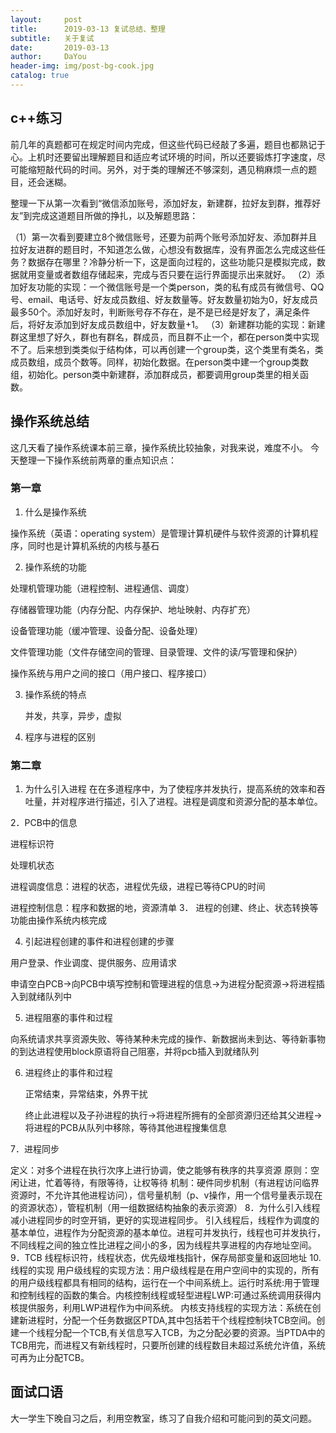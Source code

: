 ```yaml
---
layout:     post
title:      2019-03-13 复试总结、整理
subtitle:   关于复试
date:       2019-03-13
author:     DaYou
header-img: img/post-bg-cook.jpg
catalog: true
---
```


## c++练习
前几年的真题都可在规定时间内完成，但这些代码已经敲了多遍，题目也都熟记于心。上机时还要留出理解题目和适应考试环境的时间，所以还要锻炼打字速度，尽可能缩短敲代码的时间。另外，对于类的理解还不够深刻，遇见稍麻烦一点的题目，还会迷糊。

整理一下从第一次看到“微信添加账号，添加好友，新建群，拉好友到群，推荐好友”到完成这道题目所做的挣扎，以及解题思路：

（1）第一次看到要建立8个微信账号，还要为前两个账号添加好友、添加群并且拉好友进群的题目时，不知道怎么做，心想没有数据库，没有界面怎么完成这些任务？数据存在哪里？冷静分析一下，这是面向过程的，这些功能只是模拟完成，数据就用变量或者数组存储起来，完成与否只要在运行界面提示出来就好。
（2）添加好友功能的实现：一个微信账号是一个类person，类的私有成员有微信号、QQ号、email、电话号、好友成员数组、好友数量等。好友数量初始为0，好友成员最多50个。添加好友时，判断账号存不存在，是不是已经是好友了，满足条件后，将好友添加到好友成员数组中，好友数量+1。
（3）新建群功能的实现：新建群这里想了好久，群也有群名，群成员，而且群不止一个，都在person类中实现不了。后来想到类类似于结构体，可以再创建一个group类，这个类里有类名，类成员数组，成员个数等。同样，初始化数据。在person类中建一个group类数组，初始化。person类中新建群，添加群成员，都要调用group类里的相关函数。

## 操作系统总结
这几天看了操作系统课本前三章，操作系统比较抽象，对我来说，难度不小。
今天整理一下操作系统前两章的重点知识点：

### 第一章
1. 什么是操作系统

操作系统（英语：operating system）是管理计算机硬件与软件资源的计算机程序，同时也是计算机系统的内核与基石

2.	操作系统的功能

处理机管理功能（进程控制、进程通信、调度）

存储器管理功能（内存分配、内存保护、地址映射、内存扩充）

设备管理功能（缓冲管理、设备分配、设备处理）

文件管理功能（文件存储空间的管理、目录管理、文件的读/写管理和保护）

操作系统与用户之间的接口（用户接口、程序接口）

3.	操作系统的特点

	并发，共享，异步，虚拟

4.  程序与进程的区别

### 第二章


1. 为什么引入进程
	在在多道程序中，为了使程序并发执行，提高系统的效率和吞吐量，并对程序进行描述，引入了进程。进程是调度和资源分配的基本单位。

2．PCB中的信息

进程标识符

处理机状态

进程调度信息：进程的状态，进程优先级，进程已等待CPU的时间

进程控制信息：程序和数据的地，资源清单
3． 进程的创建、终止、状态转换等功能由操作系统内核完成

4. 引起进程创建的事件和进程创建的步骤

  用户登录、作业调度、提供服务、应用请求

申请空白PCB->向PCB中填写控制和管理进程的信息->为进程分配资源->将进程插入到就绪队列中

5. 进程阻塞的事件和过程

向系统请求共享资源失败、等待某种未完成的操作、新数据尚未到达、等待新事物的到达进程使用block原语将自己阻塞，并将pcb插入到就绪队列

6. 进程终止的事件和过程

	正常结束，异常结束，外界干扰

	终止此进程以及子孙进程的执行->将进程所拥有的全部资源归还给其父进程->将进程的PCB从队列中移除，等待其他进程搜集信息

7．进程同步

定义：对多个进程在执行次序上进行协调，使之能够有秩序的共享资源
原则：空闲让进，忙着等待，有限等待，让权等待
机制：硬件同步机制（有进程访问临界资源时，不允许其他进程访问），信号量机制（p、v操作，用一个信号量表示现在的资源状态），管程机制（用一组数据结构抽象的表示资源）
8．为什么引入线程
	减小进程同步的时空开销，更好的实现进程同步。
	引入线程后，线程作为调度的基本单位，进程作为分配资源的基本单位。进程可并发执行，线程也可并发执行，不同线程之间的独立性比进程之间小的多，因为线程共享进程的内存地址空间。
9．TCB
	线程标识符，线程状态，优先级堆栈指针，保存局部变量和返回地址
10.线程的实现
用户级线程的实现方法：用户级线程是在用户空间中的实现的，所有的用户级线程都具有相同的结构，运行在一个中间系统上。运行时系统:用于管理和控制线程的函数的集合。内核控制线程或轻型进程LWP:可通过系统调用获得内核提供服务，利用LWP进程作为中间系统。
内核支持线程的实现方法：系统在创建新进程时，分配一个任务数据区PTDA,其中包括若干个线程控制块TCB空间。创建一个线程分配一个TCB,有关信息写入TCB，为之分配必要的资源。当PTDA中的TCB用完，而进程又有新线程时，只要所创建的线程数目未超过系统允许值，系统可再为止分配TCB。


## 面试口语
大一学生下晚自习之后，利用空教室，练习了自我介绍和可能问到的英文问题。